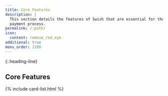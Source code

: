 ```yaml
---
title: Core Features
description: |
  This section details the features of Swish that are essential for the
  payment process.
permalink: /:path/
icon:
  content: remove_red_eye
additional: true
menu_order: 1100
---
```


{:.heading-line}

## Core Features

{% include card-list.html %}
